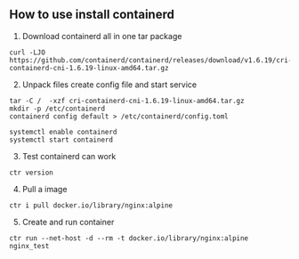 ## How to use install containerd

1. Download containerd all in one tar package

```shell
curl -LJO https://github.com/containerd/containerd/releases/download/v1.6.19/cri-containerd-cni-1.6.19-linux-amd64.tar.gz
```



2. Unpack files create config file and start service

```shell
tar -C /  -xzf cri-containerd-cni-1.6.19-linux-amd64.tar.gz
mkdir -p /etc/containerd
containerd config default > /etc/containerd/config.toml

systemctl enable containerd
systemctl start containerd
```

3. Test containerd can work 

```shell
ctr version
```
4. Pull a image
```shell
ctr i pull docker.io/library/nginx:alpine
```

5. Create and run container
```shell
ctr run --net-host -d --rm -t docker.io/library/nginx:alpine nginx_test
```

